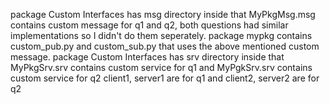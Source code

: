  package Custom Interfaces has msg directory inside that MyPkgMsg.msg contains custom message for q1 and q2, both questions had similar implementations so I didn't do them seperately.
 package mypkg contains custom_pub.py and custom_sub.py that uses the above mentioned custom message.
 package Custom Interfaces has srv directory inside that MyPkgSrv.srv contains custom service for q1 and MyPgkSrv.srv contains custom service for q2
 client1, server1 are for q1 and client2, server2 are for q2 
